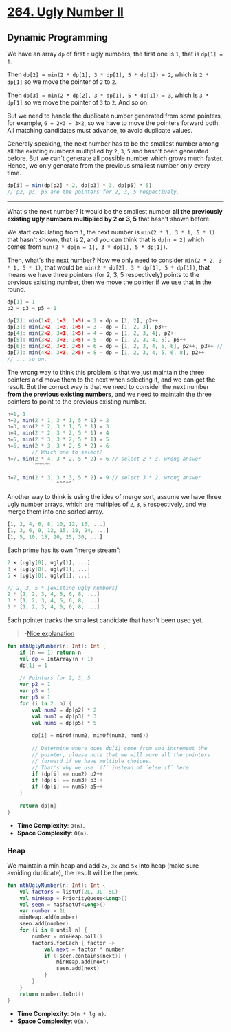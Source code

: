 # [264. Ugly Number II](https://leetcode.com/problems/ugly-number-ii/)

## Dynamic Programming
We have an array `dp` of first `n` ugly numbers, the first one is `1`, that is `dp[1] = 1`.

Then `dp[2] = min(2 * dp[1], 3 * dp[1], 5 * dp[1]) = 2`, which is `2 * dp[1]` so we move the pointer of `2` to `2`.

Then `dp[3] = min(2 * dp[2], 3 * dp[1], 5 * dp[1]) = 3`, which is `3 * dp[1]` so we move the pointer of `3` to `2`. And so on.

But we need to handle the duplicate number generated from some pointers, for example, `6 = 2×3 = 3×2`, so we have to move the pointers forward both. All matching candidates must advance, to avoid duplicate values.

Generaly speaking, the next number has to be the smallest number among all the existing numbers multiplied by `2`, `3`, `5` and hasn't been generated before. But we can't generate all possible number which grows much faster. Hence, we only generate from the previous smallest number only every time.

```js
dp[i] = min(dp[p2] * 2, dp[p3] * 3, dp[p5] * 5)
// p2, p3, p5 are the pointers for 2, 3, 5 respectively.
```
---

What's the next number? It would be the smallest number **all the previously existing ugly numbers multiplied by 2 or 3, 5** that hasn't shown before.

We start calculating from `1`, the next number is `min(2 * 1, 3 * 1, 5 * 1)` that hasn't shown, that is 2, and you can think that is `dp[n = 2]` which comes from `min(2 * dp[n = 1], 3 * dp[1], 5 * dp[1])`.

Then, what's the next number? Now we only need to consider `min(2 * 2, 3 * 1, 5 * 1)`, that would be `min(2 * dp[2], 3 * dp[1], 5 * dp[1])`, that means we have three pointers (for 2, 3, 5 respectively) points to the previous existing number, then we move the pointer if we use that in the round.

```js
dp[1] = 1
p2 = p3 = p5 = 1

dp[2]: min(1×2, 1×3, 1×5) = 2 → dp = [1, 2], p2++
dp[3]: min(2×2, 1×3, 1×5) = 3 → dp = [1, 2, 3], p3++
dp[4]: min(2×2, 3×1, 1×5) = 4 → dp = [1, 2, 3, 4], p2++
dp[5]: min(3×2, 3×3, 1×5) = 5 → dp = [1, 2, 3, 4, 5], p5++
dp[6]: min(3×2, 3×3, 2×5) = 6 → dp = [1, 2, 3, 4, 5, 6], p2++, p3++ // Key point to handle the duplicate number
dp[7]: min(4×2, 3×3, 2×5) = 8 → dp = [1, 2, 3, 4, 5, 6, 8], p2++
// ... so on.
```

The wrong way to think this problem is that we just maintain the three pointers and move them to the next when selecting it, and we can get the result. But the correct way is that we need to consider the next number **from the previous existing numbers**, and we need to maintain the three pointers to point to the previous existing number.

```js
n=1, 1
n=2, min(2 * 1, 3 * 1, 5 * 1) = 2
n=3, min(2 * 2, 3 * 1, 5 * 1) = 3
n=4, min(2 * 2, 3 * 2, 5 * 1) = 4
n=5, min(2 * 3, 3 * 2, 5 * 1) = 5
n=6, min(2 * 3, 3 * 2, 5 * 2) = 6
        // Which one to select?
n=7, min(2 * 4, 3 * 2, 5 * 2) = 6 // select 2 * 3, wrong answer
         ^^^^^

n=7, min(2 * 3, 3 * 3, 5 * 2) = 9 // select 3 * 2, wrong answer
                ^^^^^
```

Another way to think is using the idea of merge sort, assume we have three ugly number arrays, which are multiples of `2`, `3`, `5` respectively, and we merge them into one sorted array.

```js
[1, 2, 4, 6, 8, 10, 12, 16, ...]
[1, 3, 6, 9, 12, 15, 18, 24, ...]
[1, 5, 10, 15, 20, 25, 30, ...]
```

Each prime has its own “merge stream”:

```js
2 × [ugly[0], ugly[1], ...]
3 × [ugly[0], ugly[1], ...]
5 × [ugly[0], ugly[1], ...]

// 2, 3, 5 * [existing ugly numbers]
2 * [1, 2, 3, 4, 5, 6, 8, ...]
3 * [1, 2, 3, 4, 5, 6, 8, ...]
5 * [1, 2, 3, 4, 5, 6, 8, ...]
```

Each pointer tracks the smallest candidate that hasn't been used yet.

> -[Nice explanation](https://mp.weixin.qq.com/s?__biz=MzU4NDE3MTEyMA%3D%3D&mid=2247490029&idx=1&sn=bba9ddff88d247db310406ee418d5a15&chksm=fd9cb2f2caeb3be4b1f84962677337dcb5884374e5b6b80340834eaff79298d11151da2dd5f7&token=252055586&lang=zh_CN#rd)

```kotlin
fun nthUglyNumber(n: Int): Int {
    if (n == 1) return n
    val dp = IntArray(n + 1)
    dp[1] = 1
    
    // Pointers for 2, 3, 5
    var p2 = 1
    var p3 = 1
    var p5 = 1
    for (i in 2..n) {
        val num2 = dp[p2] * 2
        val num3 = dp[p3] * 3
        val num5 = dp[p5] * 5
        
        dp[i] = minOf(num2, minOf(num3, num5))
        
        // Determine where does dp[i] come from and increment the 
        // pointer, please note that we will move all the pointers 
        // forward if we have multiple choices.
        // That's why we use `if` instead of `else if` here.
        if (dp[i] == num2) p2++
        if (dp[i] == num3) p3++
        if (dp[i] == num5) p5++
    }
    
    return dp[n]
}
```

* **Time Complexity**: `O(n)`.
* **Space Complexity**: `O(n)`.

### Heap
We maintain a min heap and add `2x`, `3x` and `5x` into heap (make sure avoiding duplicate), the result will be the peek.

```kotlin
fun nthUglyNumber(n: Int): Int {
    val factors = listOf(2L, 3L, 5L)
    val minHeap = PriorityQueue<Long>()
    val seen = hashSetOf<Long>()
    var number = 1L
    minHeap.add(number)
    seen.add(number)
    for (i in 0 until n) {
        number = minHeap.poll()
        factors.forEach { factor ->
            val next = factor * number
            if (!seen.contains(next)) {
                minHeap.add(next)
                seen.add(next)
            }
        }
    }
    return number.toInt()
}
```

* **Time Complexity**: `O(n * lg n)`.
* **Space Complexity**: `O(n)`.